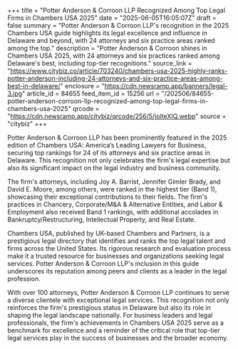 +++
title = "Potter Anderson & Corroon LLP Recognized Among Top Legal Firms in Chambers USA 2025"
date = "2025-06-05T16:05:07Z"
draft = false
summary = "Potter Anderson & Corroon LLP's recognition in the 2025 Chambers USA guide highlights its legal excellence and influence in Delaware and beyond, with 24 attorneys and six practice areas ranked among the top."
description = "Potter Anderson & Corroon shines in Chambers USA 2025, with 24 attorneys and six practices ranked among Delaware's best, including top-tier recognitions."
source_link = "https://www.citybiz.co/article/703240/chambers-usa-2025-highly-ranks-potter-anderson-including-24-attorneys-and-six-practice-areas-among-best-in-delaware/"
enclosure = "https://cdn.newsramp.app/banners/legal-3.jpg"
article_id = 84655
feed_item_id = 15256
url = "/202506/84655-potter-anderson-corroon-llp-recognized-among-top-legal-firms-in-chambers-usa-2025"
qrcode = "https://cdn.newsramp.app/citybiz/qrcode/256/5/jolteXIQ.webp"
source = "citybiz"
+++

<p>Potter Anderson & Corroon LLP has been prominently featured in the 2025 edition of Chambers USA: America’s Leading Lawyers for Business, securing top rankings for 24 of its attorneys and six practice areas in Delaware. This recognition not only celebrates the firm's legal expertise but also its significant impact on the legal industry and business community.</p><p>The firm's attorneys, including Joy A. Barrist, Jennifer Gimler Brady, and David E. Moore, among others, were ranked in the highest tier (Band 1), showcasing their exceptional contributions to their fields. The firm's practices in Chancery, Corporate/M&A & Alternative Entities, and Labor & Employment also received Band 1 rankings, with additional accolades in Bankruptcy/Restructuring, Intellectual Property, and Real Estate.</p><p>Chambers USA, published by UK-based Chambers and Partners, is a prestigious legal directory that identifies and ranks the top legal talent and firms across the United States. Its rigorous research and evaluation process make it a trusted resource for businesses and organizations seeking legal services. Potter Anderson & Corroon LLP's inclusion in this guide underscores its reputation among peers and clients as a leader in the legal profession.</p><p>With over 100 attorneys, Potter Anderson & Corroon LLP continues to serve a diverse clientele with exceptional legal services. This recognition not only reinforces the firm's prestigious status in Delaware but also its role in shaping the legal landscape nationally. For business leaders and legal professionals, the firm's achievements in Chambers USA 2025 serve as a benchmark for excellence and a reminder of the critical role that top-tier legal services play in the success of businesses and the broader economy.</p>